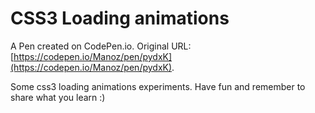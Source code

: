 # CSS3 Loading animations

A Pen created on CodePen.io. Original URL: [https://codepen.io/Manoz/pen/pydxK](https://codepen.io/Manoz/pen/pydxK).

Some css3 loading animations experiments.
Have fun and remember to share what you learn :)
